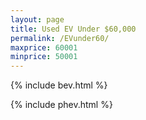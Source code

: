 ```yaml
---
layout: page
title: Used EV Under $60,000
permalink: /EVunder60/
maxprice: 60001
minprice: 50001
---
```

{% include bev.html %}

{% include phev.html %}